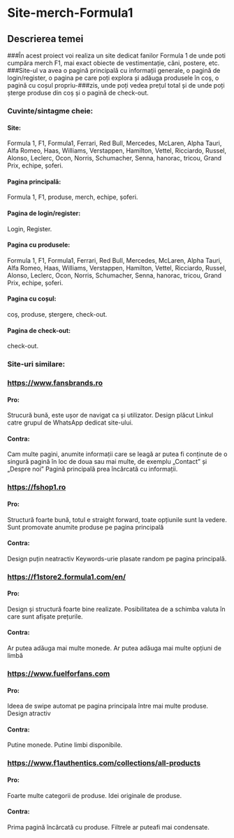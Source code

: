 # Site-merch-Formula1
## Descrierea temei

###În acest proiect voi realiza un site dedicat fanilor Formula 1 de unde poti cumpăra merch F1, mai exact obiecte de vestimentație, căni, postere, etc.
###Site-ul va avea o pagină principală cu informații generale, o pagină de login/register, o pagina pe care poți explora și adăuga produsele în coș, o pagină cu coșul propriu-###zis, unde poți vedea prețul total și de unde poți șterge produse din coș și o pagină de check-out.
### Cuvinte/sintagme cheie:
#### Site:
Formula 1, F1, Formula1, Ferrari, Red Bull, Mercedes, McLaren, Alpha Tauri, Alfa Romeo, Haas, Williams, Verstappen, Hamilton, Vettel, Ricciardo, Russel, Alonso, Leclerc, Ocon, Norris, Schumacher, Senna, hanorac, tricou, Grand Prix, echipe, șoferi.
#### Pagina principală: 
Formula 1, F1, produse, merch, echipe, șoferi.
#### Pagina de login/register: 
Login, Register.
#### Pagina cu produsele: 
Formula 1, F1, Formula1, Ferrari, Red Bull, Mercedes, McLaren, Alpha Tauri, Alfa Romeo, Haas, Williams, Verstappen, Hamilton, Vettel, Ricciardo, Russel, Alonso, Leclerc, Ocon, Norris, Schumacher, Senna, hanorac, tricou, Grand Prix, echipe, șoferi.
#### Pagina cu coșul: 
coș, produse, ștergere, check-out.
#### Pagina de check-out: 
check-out.
### Site-uri similare:
### https://www.fansbrands.ro
#### Pro:
Strucură bună, este ușor de navigat ca și utilizator.
Design plăcut
Linkul catre grupul de WhatsApp dedicat site-ului.
#### Contra:
Cam multe pagini, anumite informații care se leagă ar putea fi conținute de o singură pagină în loc de doua sau mai multe, de exemplu „Contact” și „Despre noi”
Pagină principală prea încărcată cu informații.
### https://fshop1.ro
#### Pro:
Structură foarte bună, totul e straight forward, toate opțiunile sunt la vedere.
Sunt promovate anumite produse pe pagina principală
#### Contra:
Design puțin neatractiv 
Keywords-urie plasate random pe pagina principală.
### https://f1store2.formula1.com/en/
#### Pro:
Design și structură foarte bine realizate.
Posibilitatea de a schimba valuta în care sunt afișate prețurile.
#### Contra:
Ar putea adăuga mai multe monede.
Ar putea adăuga mai multe opțiuni de limbă
### https://www.fuelforfans.com
#### Pro:
Ideea de swipe automat pe pagina principala între mai multe produse.
Design atractiv
#### Contra:
Putine monede.
Putine limbi disponibile.
### https://www.f1authentics.com/collections/all-products
#### Pro:
Foarte multe categorii de produse.
Idei originale de produse.
#### Contra:
Prima pagină încărcată cu produse.
Filtrele ar puteafi mai condensate.

